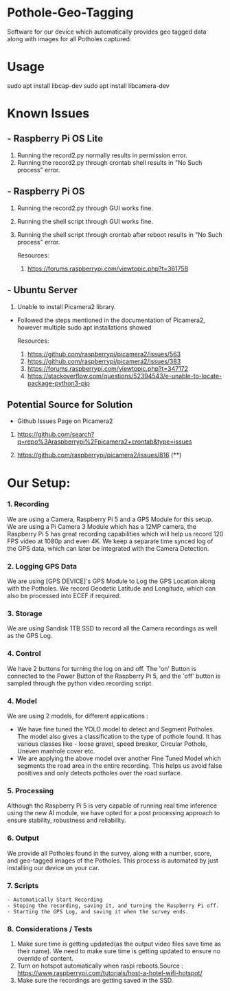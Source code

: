 # Pothole-Geo-Tagging
Software for our device which automatically provides geo tagged data along with images for all Potholes captured.

# Usage

sudo apt install libcap-dev
sudo apt install libcamera-dev


# Known Issues

## - Raspberry Pi OS Lite
1. Running the record2.py normally results in permission error.
2. Running the record2.py through crontab shell results in "No Such process" error.

## - Raspberry Pi OS
1. Running the record2.py through GUI works fine.
2. Running the shell script through GUI works fine.
3. Running the shell script through crontab after reboot results in "No Such process" error.

    Resources:
    1. https://forums.raspberrypi.com/viewtopic.php?t=361758

## - Ubuntu Server
1. Unable to install Picamera2 library.
- Followed the steps mentioned in the documentation of Picamera2, however multiple sudo apt installations showed 

    Resources:
    1. https://github.com/raspberrypi/picamera2/issues/563
    2. https://github.com/raspberrypi/picamera2/issues/383
    3. https://forums.raspberrypi.com/viewtopic.php?t=347172
    4. https://stackoverflow.com/questions/52394543/e-unable-to-locate-package-python3-pip
    


## Potential Source for Solution
- Github Issues Page on Picamera2
1. https://github.com/search?q=repo%3Araspberrypi%2Fpicamera2+crontab&type=issues

2. https://github.com/raspberrypi/picamera2/issues/816 (**)


# Our Setup:

### 1. Recording
We are using a Camera, Raspberry Pi 5 and a GPS Module for this setup.
We are using a Pi Camera 3 Module which has a 12MP camera, the Raspberry Pi 5 has great recording capabilities which will help us record 120 FPS video at 1080p and even 4K. We keep a separate time synced log of the GPS data, which can later be integrated with the Camera Detection.

### 2. Logging GPS Data
We are using [GPS DEVICE]'s GPS Module to Log the GPS Location along with the Potholes. We record Geodetic Latitude and Longitude, which can also be processed into ECEF if required.

### 3. Storage
We are using  Sandisk 1TB SSD to record all the Camera recordings as well as the GPS Log.

### 4. Control
We have 2 buttons for turning the log on and off. The 'on' Button is connected to the Power Button of the Raspberry Pi 5, and the 'off' button is sampled through the python video recording script.

### 4. Model 
We are using 2 models, for different applications :
- We have fine tuned the YOLO model to detect and Segment Potholes. The model also gives a classification to the type of pothole found. It has various classes like - loose gravel, speed breaker, Circular Pothole, Uneven manhole cover etc.
- We are applying the above model over another Fine Tuned Model which segments the road area in the entire recording. This helps us avoid false positives and only detects potholes over the road surface.

### 5. Processing
Although the Raspberry Pi 5 is very capable of running real time inference using the new AI module, we have opted for a post processing approach to ensure stability, robustness and reliability.

### 6. Output
We provide all Potholes found in the survey, along with a number, score, and geo-tagged images of the Potholes. This process is automated by just installing our device on your car.

### 7. Scripts
    - Automatically Start Recording
    - Stoping the recording, saving it, and turning the Raspberry Pi off.
    - Starting the GPS Log, and saving it when the survey ends.

### 8. Considerations / Tests

1. Make sure time is getting updated(as the output video files save time as their name). We need to make sure time is getting updated to ensure no override of content. 
2. Turn on hotspot automatically when raspi reboots.Source : https://www.raspberrypi.com/tutorials/host-a-hotel-wifi-hotspot/
3. Make sure the recordings are getting saved in the SSD.
